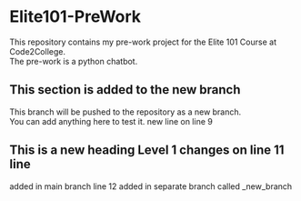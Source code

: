 # Elite101-PreWork
This repository contains my pre-work project for the Elite 101 Course at Code2College.<br/>
The pre-work is a python chatbot.<br/>

## This section is added to the new branch
This branch will be pushed to the repository as a new branch.<br/>
You can add anything here to test it.
new line on line 9

## This is a new heading Level 1 changes on line 11 line
added in main branch
line 12 added in separate branch called _new_branch
